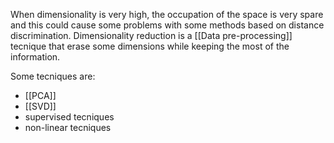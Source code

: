 When dimensionality is very high, the occupation of the space is very spare and this could cause some problems with some methods based on distance discrimination.
Dimensionality reduction is a [[Data pre-processing]] tecnique that erase some dimensions while keeping the most of the information.

Some tecniques are:
- [[PCA]]
- [[SVD]]
- supervised tecniques
- non-linear tecniques